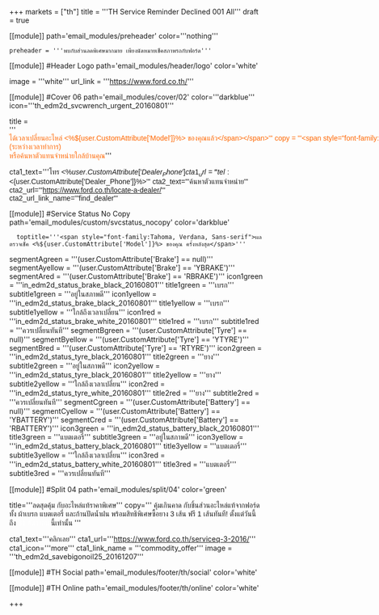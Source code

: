 +++
markets = ["th"]
title = '''TH Service Reminder Declined 001 All'''
draft = true

[[module]]
path='email_modules/preheader'
color='''nothing'''

	preheader = '''พบกับส่วนลดพิเศษมากมาย เพียงนัดหมายเช็คสภาพรถกับฟอร์ด'''

[[module]] #Header Logo
path='email_modules/header/logo'
color='white'

  image = '''white'''
  url_link = '''https://www.ford.co.th/'''

[[module]] #Cover 06
path='email_modules/cover/02'
color='''darkblue'''
icon='''th_edm2d_svcwrench_urgent_20160801'''

title = '''<span style="color:#ff6600;font-family:Tahoma, Verdana, Sans-serif"><span style=" white-space:nowrap;">ได้เวลาเปลี่ยนอะไหล่ </span><span style=" white-space:nowrap;"><%${user.CustomAttribute['Model']}%> ของคุณแล้ว</span></span>'''
  copy = '''<span style="font-family:Tahoma, Verdana, Sans-serif"><span style=" white-space:nowrap;">เราพบว่าเมื่อคุณเข้ามาตรวจสภาพรถ</span>กับ<span style=" white-space:nowrap;">ฟอร์ดคุณได้ปฏิเสธการเปลี่ยนอะไหล่ครั้งที่ผ่านมา</span> <br />
<span style=" white-space:nowrap;">ซึ่งอาจเป็นสาเหตุให้เกิด</span>ความ<span style=" white-space:nowrap;">ไม่ปลอดภัยในการขับขี่ </span>
  <br /><br />
<span style=" white-space:nowrap;">เพียงคุณพารถฟอร์ดของคุณ</span>กลับมา<span style=" white-space:nowrap;">ที่ศูนย์บริการมาตรฐานฟอร์ด</span> <br />
<span style=" white-space:nowrap;"> คุณจะมั่นใจได้ว่าคุณ</span>จะ<span style=" white-space:nowrap;">ได้รับการตรวจเช็ค</span>จาก<span style=" white-space:nowrap;">ช่างเทคนิคฟอร์ดที่ผ่านการอบรม</span><br />
<span style=" white-space:nowrap;"> พร้อมเครื่องมือตรวจสอบอันทันสมัย</span>กับ<span style=" white-space:nowrap;">คุณภาพอะไหล่แท้ของฟอร์ด</span> <br />
<span style=" white-space:nowrap;"> ให้คุณขับขี่รถฟอร์ด</span>ได้<span style=" white-space:nowrap;">อย่างเต็มประสิทธิภาพ </span><br /><br />
<span style="white-space:nowrap;">นัดหมายล่วงหน้าเพื่อเข้ารับบริการได้ทันที</span> <br />
<span style="white-space:nowrap;">ติดต่อ <%${user.CustomAttribute['Dealer_Name']}%></span> <span style="white-space:nowrap;">(ระหว่างเวลาทำการ)</span><br />
<span style="white-space:nowrap;">หรือค้นหาตัวแทนจำหน่ายใกล้บ้านคุณ</span></span>'''

cta1_text='''<span style="font-family:Tahoma, Verdana, Sans-serif">โทร <%${user.CustomAttribute['Dealer_Phone']}%></span>'''
cta1_url='''tel:<%${user.CustomAttribute['Dealer_Phone']}%>'''
cta2_text='''<span style="font-family:Tahoma, Verdana, Sans-serif">ค้นหาตัวแทนจำหน่าย</span>'''
cta2_url='''https://www.ford.co.th/locate-a-dealer/'''
cta2_url_link_name='''find_dealer'''

[[module]] #Service Status No Copy
path='email_modules/custom/svcstatus_nocopy'
color='darkblue'
      
      toptitle='''<span style="font-family:Tahoma, Verdana, Sans-serif">ผลตรวจเช็ค <%${user.CustomAttribute['Model']}%> ของคุณ ครั้งหลังสุด</span>'''
  segmentAgreen = '''(user.CustomAttribute['Brake'] == null)'''
  segmentAyellow = '''(user.CustomAttribute['Brake'] == 'YBRAKE')'''
  segmentAred = '''(user.CustomAttribute['Brake'] == 'RBRAKE')'''
    icon1green = '''in_edm2d_status_brake_black_20160801'''
    title1green = '''<span style="font-family:Tahoma, Verdana, Sans-serif">เบรก</span>'''
    subtitle1green = '''<span style="font-family:Tahoma, Verdana, Sans-serif">อยู่ในสภาพดี</span>'''
    icon1yellow = '''in_edm2d_status_brake_black_20160801'''
    title1yellow = '''<span style="font-family:Tahoma, Verdana, Sans-serif">เบรก</span>'''
    subtitle1yellow = '''<span style="font-family:Tahoma, Verdana, Sans-serif">ใกล้ถึงเวลาเปลี่ยน</span>'''
    icon1red = '''in_edm2d_status_brake_white_20160801'''
    title1red = '''<span style="font-family:Tahoma, Verdana, Sans-serif">เบรก</span>'''
    subtitle1red = '''<span style="font-family:Tahoma, Verdana, Sans-serif">ควรเปลี่ยนทันที</span>'''
  segmentBgreen = '''(user.CustomAttribute['Tyre'] == null)'''
  segmentByellow = '''(user.CustomAttribute['Tyre'] == 'YTYRE')'''
  segmentBred = '''(user.CustomAttribute['Tyre'] == 'RTYRE')'''
    icon2green = '''in_edm2d_status_tyre_black_20160801'''
    title2green = '''<span style="font-family:Tahoma, Verdana, Sans-serif">ยาง</span>'''
    subtitle2green = '''<span style="font-family:Tahoma, Verdana, Sans-serif">อยู่ในสภาพดี</span>'''
    icon2yellow = '''in_edm2d_status_tyre_black_20160801'''
    title2yellow = '''<span style="font-family:Tahoma, Verdana, Sans-serif">ยาง</span>'''
    subtitle2yellow = '''<span style="font-family:Tahoma, Verdana, Sans-serif">ใกล้ถึงเวลาเปลี่ยน</span>'''
    icon2red = '''in_edm2d_status_tyre_white_20160801'''
    title2red = '''<span style="font-family:Tahoma, Verdana, Sans-serif">ยาง</span>'''
    subtitle2red = '''<span style="font-family:Tahoma, Verdana, Sans-serif">ควรเปลี่ยนทันที</span>'''
  segmentCgreen = '''(user.CustomAttribute['Battery'] == null)'''
  segmentCyellow = '''(user.CustomAttribute['Battery'] == 'YBATTERY')'''
  segmentCred = '''(user.CustomAttribute['Battery'] == 'RBATTERY')'''
    icon3green = '''in_edm2d_status_battery_black_20160801'''
    title3green = '''<span style="font-family:Tahoma, Verdana, Sans-serif">แบตเตอรี่</span>'''
    subtitle3green = '''<span style="font-family:Tahoma, Verdana, Sans-serif">อยู่ในสภาพดี</span>'''
    icon3yellow = '''in_edm2d_status_battery_black_20160801'''
    title3yellow = '''<span style="font-family:Tahoma, Verdana, Sans-serif">แบตเตอรี่</span>'''
    subtitle3yellow = '''<span style="font-family:Tahoma, Verdana, Sans-serif">ใกล้ถึงเวลาเปลี่ยน</span>'''
    icon3red = '''in_edm2d_status_battery_white_20160801'''
    title3red = '''<span style="font-family:Tahoma, Verdana, Sans-serif">แบตเตอรี่</span>'''
    subtitle3red = '''<span style="font-family:Tahoma, Verdana, Sans-serif">ควรเปลี่ยนทันที</span>'''
    
  [[module]] #Split 04
path='email_modules/split/04'
color='green'

  title='''<span style="font-family:Tahoma, Verdana, Sans-serif">ลดสุดคุ้ม กับอะไหล่แท้ราคาพิเศษ</span></span>'''
  copy='''<span style="font-family:Tahoma, Verdana, Sans-serif;">
<span style="white-space:nowrap;">คุ้มเกินคาด</span>
<span style="white-space:nowrap;">กับชิ้นส่วนอะไหล่แท้จากฟอร์ด</span>
<span style="white-space:nowrap;">ทั้ง ผ้าเบรก แบตเตอรี่</span>
<span style="white-space:nowrap;">และก้านปัดน้ำฝน</span>
<span style="white-space:nowrap;"> พร้อมสิทธิพิเศษซื้อยาง 3 เส้น</span>
<span style="white-space:nowrap;"> ฟรี 1 เส้นทันที!</span>
<span style="white-space:nowrap;"> ตั้งแต่วันนี้</span>
<span style="white-space:nowrap;"> ถึง <span style="color:#FFF">31 ธันวาคม</span> นี้เท่านั้น</span>
</span>'''

  cta1_text='''<span style="font-family:Tahoma, Verdana, Sans-serif">คลิกเลย</span>'''
cta1_url='''https://www.ford.co.th/serviceq-3-2016/'''
cta1_icon='''more'''
cta1_link_name = '''commodity_offer'''
image = '''th_edm2d_savebigonoil25_20161207'''


[[module]] #TH Social
path='email_modules/footer/th/social'
color='white'

[[module]] #TH Online
path='email_modules/footer/th/online'
color='white'

+++